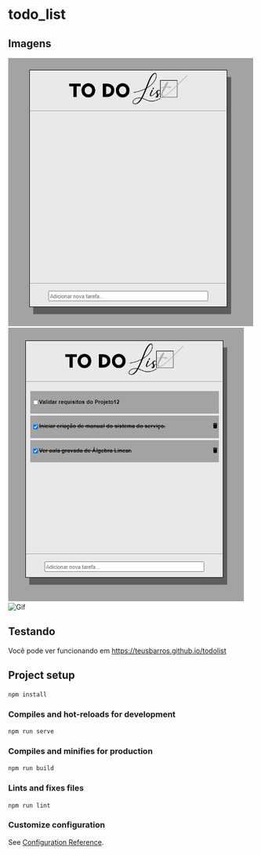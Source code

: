# todo_list

## Imagens
![Sem tarefa](public/img/1.png?raw=true)
![Com tarefa](public/img/2.png?raw=true)
![Gif](public/img/t.gif?raw=true)

## Testando

Você pode ver funcionando em https://teusbarros.github.io/todolist

## Project setup
```
npm install
```

### Compiles and hot-reloads for development
```
npm run serve
```

### Compiles and minifies for production
```
npm run build
```

### Lints and fixes files
```
npm run lint
```

### Customize configuration
See [Configuration Reference](https://cli.vuejs.org/config/).
